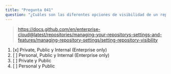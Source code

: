 ```yaml
---
title: "Pregunta 041"
question: "¿Cuáles son las diferentes opciones de visibilidad de un repository?"
---
```


> https://docs.github.com/en/enterprise-cloud@latest/repositories/managing-your-repositorys-settings-and-features/managing-repository-settings/setting-repository-visibility
1. [x] Private, Public y Internal (Enterprise only)
1. [ ] Personal, Public y Internal (Enterprise only)
1. [ ] Private y Public
1. [ ] Personal y Public

